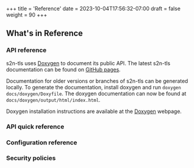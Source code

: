 +++
title = 'Reference'
date = 2023-10-04T17:56:32-07:00
draft = false
weight = 90
+++

## What's in **Reference**

### API reference

s2n-tls uses [Doxygen](https://doxygen.nl/index.html) to document its public API. The latest s2n-tls documentation can be found on [GitHub pages](https://aws.github.io/s2n-tls/doxygen/).

Documentation for older versions or branches of s2n-tls can be generated locally. To generate the documentation, install doxygen and run `doxygen docs/doxygen/Doxyfile`. The doxygen documentation can now be found at `docs/doxygen/output/html/index.html`.

Doxygen installation instructions are available at the [Doxygen](https://doxygen.nl/download.html) webpage.

### API quick reference

### Configuration reference

### Security policies
